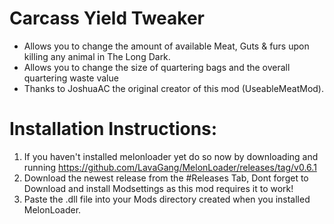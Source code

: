 # Carcass Yield Tweaker
* Allows you to change the amount of available Meat, Guts & furs upon killing any animal in The Long Dark.
* Allows you to change the size of quartering bags and the overall quartering waste value
* Thanks to JoshuaAC the original creator of this mod (UseableMeatMod).

# Installation Instructions:
1. If you haven't installed melonloader yet do so now by downloading and running https://github.com/LavaGang/MelonLoader/releases/tag/v0.6.1
2. Download the newest release from the #Releases Tab, Dont forget to Download and install Modsettings as this mod requires it to work!
3. Paste the .dll file into your Mods directory created when you installed MelonLoader.
